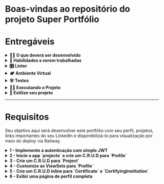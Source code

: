 # Boas-vindas ao repositório do projeto Super Portfólio


# Entregáveis

</details>

<details>
<summary><strong>🧑‍💻 O que deverá ser desenvolvido</strong></summary><br />

Neste projeto, você vai praticar os seus conhecimentos em Django e Django Rest Framework. Você irá desenvolver uma API para gerenciamento de dados de perfil e projetos em um super portfólio.

</details>

<details>
  <summary><strong>📝 Habilidades a serem trabalhadas</strong></summary><br />

Neste projeto, verificamos se você é capaz de:

- Utilizar o _Django REST Framework_ para criar endpoints com entidades aninhadas.
- Utilizar o módulo _Simple JWT_ para implementar autenticação no Django REST Framework.

</details>

<details>
  <summary><strong>🎛 Linter</strong></summary><br />

Para garantir a qualidade do código, vamos utilizar nesses exercícios o linter `Flake8`. Assim o código estará alinhado com as boas práticas de desenvolvimento, sendo mais legível e de fácil manutenção! Para rodá-lo localmente no projeto, execute o comandos abaixo:

```bash
python3 -m flake8
```

</details>

<details>
  <summary><strong>🏕️ Ambiente Virtual</strong></summary><br />

O Python oferece um recurso chamado de ambiente virtual, que permite sua máquina rodar sem conflitos diferentes tipos de projetos com diferentes versões de bibliotecas.

1. Criar o ambiente virtual

```bash
python3 -m venv .venv
```

2. Ativar o ambiente virtual

```bash
source .venv/bin/activate
```

3. Instalar as dependências no ambiente virtual

```bash
python3 -m pip install -r dev-requirements.txt
```

Com o seu ambiente virtual ativo, as dependências serão instaladas neste ambiente.
Quando precisar desativar o ambiente virtual, execute o comando "deactivate". Lembre-se de ativar novamente quando voltar a trabalhar no projeto.

O arquivo `dev-requirements.txt` contém todas as dependências que serão utilizadas no projeto, ele está agindo como se fosse um `package.json` de um projeto `Node.js`.

</details>

<details>
  <summary><strong>🛠 Testes</strong></summary><br />

Para executar os testes certifique-se de que você está com o ambiente virtual ativado.

<strong>Executar os testes</strong>

```bash
python3 -m pytest
```

O arquivo `pyproject.toml` já configura corretamente o pytest. Entretanto, caso você tenha problemas com isso e queira explicitamente uma saída completa, o comando é:

```bash
python3 -m pytest -s -vv
```

Caso precise executar apenas um arquivo de testes basta executar o comando:

```bash
python3 -m pytest tests/nomedoarquivo.py
```

Caso precise executar apenas uma função de testes basta executar o comando:

```bash
python3 -m pytest -k nome_da_func_de_tests
```

Se desejar que os testes parem de ser executados quando acontecer o primeiro erro, use o parâmetro `-x`

```bash
python3 -m pytest -x tests/test_jobs.py
```

Para executar um teste específico de um arquivo, basta executar o comando:

```bash
python3 -m pytest tests/nomedoarquivo.py::test_nome_do_teste
```

Se quiser saber mais sobre a instalação de dependências com `pip`, veja esse [artigo](https://medium.com/python-pandemonium/better-python-dependency-and-package-management-b5d8ea29dff1).

</details>

<details>
  <summary><strong>🏃🏾 Executando o Projeto</strong></summary>
    <br />
  Para a realização deste projeto, utilizaremos um banco de dados chamado `super_portfolio_database`. Já existe um script de criação do banco pronto no arquivo `database/01_create_database.sql` que será copiado para dentro do container. Não altere este script.

  Para rodar o MySQL via Docker execute os seguintes comandos na raiz do projeto:

  ```bash
  docker build -t super-portfolio-db .
  docker run -d -p 3306:3306 --name=super-portfolio-mysql-container -e MYSQL_ROOT_PASSWORD=password -e MYSQL_DATABASE=super_portfolio_database super-portfolio-db
  ```

  Esses comandos irão fazer o build da imagem e subir o container Docker.

  Lembre-se de que o MySQL utiliza por padrão a porta 3306. Se já houver outro serviço utilizando esta porta, considere desativá-lo ou mudar a porta no comando acima.

</details>

<details>
<summary><strong>🎨 Estilize seu projeto</strong></summary>
  <br />

Você sabia que esse projeto já possui um arquivo de estilização? Após iniciar o app `projects`, basta mover para dentro da pasta `projects` a pasta `mova_static` e renomeá-la como `static`. A partir daí, você pode acessar o arquivo `style.css` na pasta `static/css` e personalizar o projeto de acordo com seu gosto. Ou, se preferir, pode usar a estilização que já está lá, e dessa forma seu projeto se parecerá com o projeto da imagem abaixo. Para isso, basta usar as `classes`e os `ids` indicados neste [documento do Figma](https://www.figma.com/file/QmSXGRYh4ygdOqCt9iYpA0/Super-Portf%C3%B3lio?type=design&node-id=0%3A1&mode=design&t=ItePvBriNEV4aBdX-1).

![image](https://github.com/betrybe/python-001-projeto-super-portfolio/assets/78612641/33f6bffd-1ab0-46ef-b28f-7bc625ba8be2)

</details>

---

# Requisitos

 Seu objetivo aqui será desenvolver este portfólio com seu perfil, projetos, links importantes do seu LinkedIn e disponibilizá-lo para visualização por meio do deploy via Railway.

<details>
  <summary>
    <b>1 - Implemente a autenticação com simple JWT</b>
  </summary>

> <b>🍀 Dica:</b> Antes de iniciar a implementação da autenticação, certifique-se de que tanto o container Docker com o banco de dados quanto o servidor estão rodando.

<br />

<details>
  <summary>
    <b>✍️ Detalhes do requisito</b>
  </summary>

- Implemente a autenticação com **Simple JWT** no projeto para que somente pessoas logadas possam ter acesso a aplicação.
- Use a rota `token/` para a obtenção do Token JWT.
- Use a rota `token/refresh/` para a atualização do Token JWT.
- Use a rota `token/verify/` para a verificação do Token JWT.

</details>

</details>


<details>
  <summary>
    <b>2 - Inicie o app `projects` e crie um C.R.U.D para `Profile`</b>
  </summary>

Inicie um app com o nome `projects` e crie um **C.R.U.D.** para o model `Profile`. Para isso, você deve criar as rotas, views e serializers necessários para que seja possível realizar as operações de C.R.U.D. para a model `Profile`.

> <b>🍀 Dica:</b> Os requisitos seguintes exigirão a criação de modelos. Lembre-se que sempre que criar/modificar um modelo, é necessário criar as migrações para espelhar as modificações para os bancos de dados, inclusive o banco de testes contam com estas modificações. O comando para gerar a migration a partir dos modelos criados é:

</b>

```bash
python3 manage.py makemigrations
```

<details>
  <summary>
    <b>✍️ Detalhes do requisito</b>
  </summary>
  <br />
  <details>
    <summary>
      <b>✍️ Model Profile</b>
    </summary>

- Crie a classe `Profile`.
- A classe `Profile` deve herdar os `models` do Django.
- A classe `Profile` deve ter as propriedades: `name`, `github`, `linkedin`, e `bio`.
- A propriedade `name` deve ser um campo de caracteres com um tamanho máximo de **100 caracteres**.
- As propriedades `github`, `linkedin` devem ser campos de **URL**.
- A propriedade `bio` deve ser um campo de texto sem tamanho máximo definido.
- As propriedades devem ser:
  - `name`: Campo de caracteres, com tamanho máximo de **50 caracteres**.
  - `github`: Campo de **URL**.
  - `linkedin`: Campo de **URL**.
  - `bio`: Campo de texto, sem tamanho máximo definido.
- As propriedades `name`, `github`, `linkedin`, e `bio` não devem aceitar informações vazias ou maiores que 500 caracteres.
- O método `__str__` da classe `Profile` deve retornar a propriedade `name` do perfil criado.

  </details>

<details>
  <summary>
    <b>✍️ Rotas </b>
  </summary>

As operações do C.R.U.D. devem ser acessadas apor meio da rota: `profiles/`, a partir da URL base `http://localhost:8000/`. Em que:

- A rota `profiles` deve aceitar requisições do tipo `GET` e retornar uma lista com todos os perfis cadastrados.
- A rota `profiles/` deve aceitar requisições do tipo `POST` e criar um novo perfil com as informações passadas.
- A rota `profiles/<id_do_perfil>` deve aceitar requisições do tipo `GET` e retornar o perfil com o `id` especificado.
- A rota `profiles/<id_do_perfil>/` deve aceitar requisições do tipo `PATCH` e atualizar o perfil com o `id` especificado.
- A rota `profiles/<id_do_perfil>/` deve aceitar requisições do tipo `DELETE` e deletar o perfil com o `id` especificado.

</details>

</details>

</details>


<details>
  <summary>
    <b>3 - Crie um C.R.U.D para `Project`</b>
  </summary>

Crie um **C.R.U.D.** para o model `Project`. Para isso, você deve criar as rotas, views e serializers necessários para que seja possível realizar as operações de C.R.U.D. para a model `Project`.

<details>
  <summary>
    <b>✍️ Detalhes do requisito</b>
  </summary>
  <br />
  <details>
    <summary>
      <b>✍️ Model Project</b>
    </summary>

- Crie a classe `Project`.
- A classe `Project` deve herdar os `models` do Django.
- A classe `Project` deve ter as propriedades: `name`, `description`, `github_url`, `keyword`, `key_skill` e `profile`.
- As propriedades `name`, `keywords` e `key_skill` devem ser campos de caracteres com um tamanho máximo de **50 caracteres**.
- A propriedade `description` deve ser um campo de texto com um tamanho máximo de **500 caracteres**.
- A propriedade `github_url` deve ser um campo de **URL**.
- A propriedade `profile` deve ser um campo de relacionamento com a classe `Profile`.
- As propriedades devem ser:
  - `name`: Campo de caracteres, com tamanho máximo de **50 caracteres**.
  - `description`: Campo de texto, , com tamanho máximo de **500 caracteres**.
  - `github_url`: Campo de **URL**.
  - `keyword`:  Campo de caracteres, com tamanho máximo de **50 caracteres**.
  - `key_skill`:  Campo de caracteres, com tamanho máximo de **50 caracteres**.
  - `profile`: Campo de chave estrangeira(_foreign key_) com a classe `Profile`.
- As propriedades `name`, `description`, `github_url`, `keywords` e `key_skills` não devem aceitar informações vazias ou maiores que 500 caracteres.
- O relacionamento presente em `profile` deve ser do tipo `1:N`, em que um perfil pode ter vários projetos.
- O método `__str__` da classe `Project` deve retornar a propriedade `name` do projeto criado.

> <b>🍀 Dicas:</b> Existe um tipo de campo específico pra URLs no Django. Para saber mais, acesse a [documentação](https://docs.djangoproject.com/en/3.2/ref/models/fields/#urlfield). 😉
  </details>

<details>
  <summary>
    <b>✍️ Rotas </b>
  </summary>

As operações do C.R.U.D. devem ser acessadas apor meio da rota: `projects/`, a partir da URL base `http://localhost:8000/`. Em que:

- As rotas `projects/` e `projects/<id_do_projeto>/` devem ser acessíveis apenas por pessoas usuárias autenticadas.
- A rota `projects/` deve aceitar requisições do tipo `GET` e retornar uma lista com todos os projetos cadastrados.
- A rota `projects/` deve aceitar requisições do tipo `POST` e criar um novo projeto com as informações passadas.
- A rota `projects/<id_do_projeto>/` deve aceitar requisições do tipo `GET` e retornar o projeto com o `id` especificado.
- A rota `projects/<id_do_projeto>/` deve aceitar requisições do tipo `PATCH` e atualizar o projeto com o `id` especificado.
- A rota `projects/<id_do_projeto>/` deve aceitar requisições do tipo `DELETE` e deletar o projeto com o `id` especificado.

</details>

</details>

</details>


<details>
  <summary>
    <b>4 - Customize as ViewSets para `Profile`</b>
  </summary>

Customize a ViewSet de `Profile` para que as rotas do tipo `GET` possam ser acessadas sem a necessidade de autenticação, renderizando diretamente um template com todas as informações pertinentes ao invés de haver retorno da API.

> <b>🍀 Dica:</b> Há como definir uma função dentro de uma ViewSet que dá diferentes permissões de acesso para diferentes métodos HTTP conforme o tipo de requisição. No caso deste requisito, por exemplo, o método GET é permitido para qualquer pessoa, enquanto os outros métodos (POST, PATCH e DELETE) requerem autenticação. Desta forma, a função que faz a diferenciação de permissões de acesso deve ser definida dentro da ViewSet pode ser definida da seguinte forma:

</b>

```python
    def get_permissions(self):
        if self.request.method == 'GET':
            return [AllowAny()]
        return [IsAuthenticated()]
```

<details>
  <summary>
    <b>✍️ Detalhes do requisito</b>
  </summary>

- Crie uma classe chamada `ProfileViewSet` em `projects/views.py`.
- Essa classe deve herdar de `ModelViewSet`.
- A classe `ProfileViewSet` deve ter uma função que exige autenticação a depender do método utilizado na requisição.
- As rotas do tipo `GET` podem ser acessadas sem a necessidade de autenticação, renderizando diretamente um template com todas as informações pertinentes.
- As rotas do tipo `POST`, `PATCH` e `DELETE` só podem ser acessadas por pessoas usuárias autenticadas.
- Utilize o método `retrieve` para exibir os detalhes de um perfil (_profile_), renderizando um template HTML com esses detalhes e informações relacionadas. Esse método deve verificar se a requisição é um `GET` e, se não for, chamar a implementação padrão de recuperação de detalhes usando `super().retrieve()`.
- Após recuperar o perfil, renderize um template HTML com o perfil. O template deve ser criado no caminho `projects/templates/profile_detail.html`.

> <b>🍀 Dica:</b> A função `retrieve` é chamada quando o Viewset recebe, entre outras possibilidades, a requisição `GET`. Customizando ela, conseguimos direcionar cada verbo HTTP para uma renderiza'ncção de dados diferente . Desta forma, você pode utilizar a função abaixo como base para desenvolver o que é solicitado:

</b>

```python
class ProfileViewSet(viewsets.ModelViewSet):
    # defina a queryset
    # defina a classe do serializer

    def get_permissions(self):
        if self.request.method == 'GET':
            return [AllowAny()]
        return [IsAuthenticated()]

    def retrieve(self, request, *args, **kwargs):
        if request.method == 'GET':
          # busque o id do perfil
          # crie uma variável para guardar esse perfil

            return render(
              # passe os parâmetros necessários para o template:
              # a requisição, o caminho do template e um dict com dados para o template
            )
        return super().retrieve(request, *args, **kwargs)
```

</details>

</details>

<details>
  <summary>
    <b>5 - Crie um C.R.U.D inline para `Certificate` e `CertifyingInstitution`</b>
  </summary>

Crie um **C.R.U.D.** inline para o model `Certificate` e `CertifyingInstitution`, para que em uma única requisição seja possível ver/criar as instituições certificadoras e seus respectivos certificados em uma única requisição. Para isso, você deve criar as rotas, views e serializers necessários para que seja possível realizar as operações de C.R.U.D. para as models `Certificate` e `CertifyingInstitution`.

> <b>🍀 Dica:</b> Para criar um C.R.U.D. inline, você deve herdar do `serializers.ModelSerializer` no serializer que conterá a outra entidade, para definir um atributo que contenha uma instância do serializer a ser contido. Neste momento você pode usar o argumento `(many=True)` para indicar que o campo de relacionamento representa vários objetos relacionados, ou seja, serializando várias certificações para uma instituição certificadora. Além disso, você deve sobrescrever a função `create` do serializer.

<details>
  <summary>
    <b>✍️ Detalhes do requisito</b>
  </summary>
  <br />
  <details>
    <summary>
      <b>✍️ Model CertifyingInstitution</b>
    </summary>

- Crie a classe `CertifyingInstitution`.
- A classe `CertifyingInstitution` deve herdar os `models` do Django.
- A classe `CertifyingInstitution` deve ter as propriedades: `name` e `url`.
- A propriedade `name` deve ser um campo de caracteres com um tamanho máximo de **100 caracteres**.
- A propriedade `url` deve ser um campo de **URL**.
- As propriedades `name` e `url` não devem aceitar informações vazias ou maiores que 500 caracteres.
- O método `__str__` da classe `CertifyingInstitution` deve retornar a propriedade `name` da instituição certificadora criada.

</details>

  <details>
    <summary>
      <b>✍️ Model Certificate</b>
    </summary>

- Crie a classe `Certificate`.
- A classe `Certificate` deve herdar os `models` do Django.
- A classe `Certificate` deve ter as propriedades: `name`, `certifying_institution`, `timestamp` e `profiles`.
- A propriedade `name` deve ser um campo de caracteres com um tamanho máximo de **100 caracteres**.
- A propriedade `certifying_institution` deve ser um campo de relacionamento de chave estrangeira com a classe `CertifyingInstitution`.
- A propriedade `timestamp` deve ser um campo de data e hora preenchido automaticamente no momento de sua criação.
- A propriedade `profiles` deve ser um campo de relacionamento do tipo `ManyToMany` com a classe `Profile` com o atributo `related_name` definido como `certificates`.
- As propriedades `name`, `certifying_institution`, `timestamp`, e `profiles` não devem aceitar informações vazias ou maiores que 500 caracteres.
- O método `__str__` da classe `Certificate` deve retornar a propriedade `name` do certificado criado.
  </details>

<details>
  <summary>
    <b>✍️ Rotas </b>
  </summary>

As operações do C.R.U.D. devem ser acessadas apor meio das rotas: `certificates/`, e `certifying-institutions/` a partir da URL base `http://localhost:8000/`. Em que:

- As rotas `certificates/` e `certificates/<id_do_certificado>/` devem ser acessíveis apenas por pessoas usuárias autenticadas.
- A rota `certificates/` deve aceitar requisições do tipo `GET` e retornar uma lista com todos os certificados cadastrados.
- A rota `certificates/` deve aceitar requisições do tipo `POST` e criar um novo certificado com as informações passadas.
- A rota `certificates/<id_do_certificado>/` deve aceitar requisições do tipo `GET` e retornar o certificado com o `id` especificado.
- A rota `certificates/<id_do_certificado>/` deve aceitar requisições do tipo `PATCH` e atualizar o certificado com o `id` especificado.
- A rota `certificates/<id_do_certificado>/` deve aceitar requisições do tipo `DELETE` e deletar o certificado com o `id` especificado.

- As rotas `certifying-institutions/` e `certifying-institutions/<id_da_instituição-certificadora>/` devem ser acessíveis apenas por pessoas usuárias autenticadas.
- A rota `certifying-institutions/` deve aceitar requisições do tipo `GET` e retornar uma lista com todas as instituições certificadoras cadastradas.
- A rota `certifying-institutions/` deve aceitar requisições do tipo `POST` e criar uma nova instituição certificadora com as informações passadas. Essa instituição deve conter pelo menos um certificado para ser criada.
- A rota `certifying-institutions/<id_da_instituição-certificadora>/` deve aceitar requisições do tipo `GET` e retornar a instituição certificadora com o `id` especificado.
- A rota `certifying-institutions/<id_da_instituição-certificadora>/` deve aceitar requisições do tipo `PATCH` e atualizar a instituição certificadora com o `id` especificado. **Não é necessário** que as atualizações possam ser inline também.
- A rota `certifying-institutions/<id_da_instituição-certificadora>/` deve aceitar requisições do tipo `DELETE` e deletar a instituição certificadora com o `id` especificado.

</details>

</details>

</details>


<details>
  <summary>
    <b>6 - Exibir uma página de perfil completa</b>
  </summary>

O template de `Profile` deve ser atualizado para que seja possível visualizar todas as informações de um perfil, incluindo seus certificados e instituições certificadoras.

> <b>🍀 Dica:</b> Para que seja possível exibir também os certificados, você precisará alterar a função `retrieve`, nas views.

<details>
  <summary>
    <b>✍️ Detalhes do requisito</b>
  </summary>

- Ao acessar um perfil, deve ser possível visualizar os certificados e instituições certificadoras de um perfil.

</details>

---